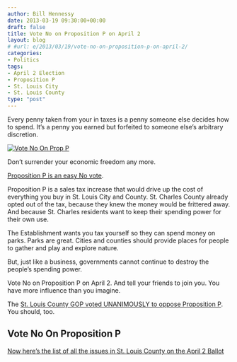 ```yaml
---
author: Bill Hennessy
date: 2013-03-19 09:30:00+00:00
draft: false
title: Vote No on Proposition P on April 2
layout: blog
# #url: e/2013/03/19/vote-no-on-proposition-p-on-april-2/
categories:
- Politics
tags:
- April 2 Election
- Proposition P
- St. Louis City
- St. Louis County
type: "post"
---
```


Every penny taken from your in taxes is a penny someone else decides how to spend. It’s a penny you earned but forfeited to someone else’s arbitrary discretion.

[![Vote No On Prop P](https://hennessysview.com/wp-content/uploads/2013/03/Vote-No-On-Prop-P_thumb.jpg)
](https://hennessysview.com/wp-content/uploads/2013/03/Vote-No-On-Prop-P.jpg)

Don’t surrender your economic freedom any more. 

[Proposition P is an easy No vote](https://www.stlouisco.com/portals/8/docs/document%20library/elections/eresults/el130402/130402fio.pdf). 

Proposition P is a sales tax increase that would drive up the cost of everything you buy in St. Louis City and County. St. Charles County already opted out of the tax, because they knew the money would be frittered away. And because St. Charles residents want to keep their spending power for their own use.

The Establishment wants you tax yourself so they can spend money on parks. Parks are great. Cities and counties should provide places for people to gather and play and explore nature.

But, just like a business, governments cannot continue to destroy the people’s spending power.

Vote No on Proposition P on April 2. And tell your friends to join you. You have more influence than you imagine. 

The [St. Louis County GOP voted UNANIMOUSLY to oppose Proposition P](https://stlcgop.wordpress.com/). You should, too. 

## Vote No On Proposition P

[Now here’s the list of all the issues in St. Louis County on the April 2 Ballot](https://www.stlouisco.com/portals/8/docs/document%20library/elections/eresults/el130402/130402fio.pdf)
